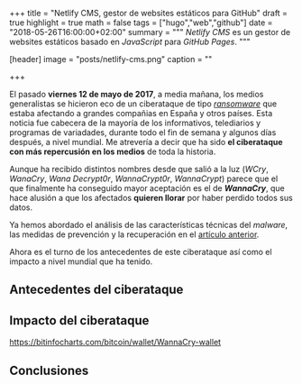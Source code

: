 +++
title = "Netlify CMS, gestor de websites estáticos para GitHub"
draft = true
highlight = true
math = false
tags = ["hugo","web","github"]
date = "2018-05-26T16:00:00+02:00"
summary = """
*Netlify CMS* es un gestor de websites estáticos basado en *JavaScript* para *GitHub Pages*.
"""

[header]
  image = "posts/netlify-cms.png"
  caption = ""

+++

El pasado **viernes 12 de mayo de 2017**, a media mañana, los medios generalistas se hicieron eco de un ciberataque de tipo [*ransomware*](https://es.wikipedia.org/wiki/Ransomware) que estaba afectando a grandes compañias en España y otros países. Esta noticia fue cabecera de la mayoría de los informativos, telediarios y programas de variadades, durante todo el fin de semana y algunos días después, a nivel mundial. Me atrevería a decir que ha sido **el ciberataque con más repercusión en los medios** de toda la historia.

Aunque ha recibido distintos nombres desde que salió a la luz (*WCry*, *WanaCry*, *Wana Decrypt0r*, *WannaCrypt0r*, *WannaCrypt*) parece que el que finalmente ha conseguido mayor aceptación es el de ***WannaCry***, que hace alusión a que los afectados **quieren llorar** por haber perdido todos sus datos.

Ya hemos abordado el análisis de las características técnicas del *malware*, las medidas de prevención y la recuperación en el [artículo anterior](/post/wannacry_analisis/).

Ahora es el turno de los antecedentes de este ciberataque así como el impacto a nivel mundial que ha tenido.

## Antecedentes del ciberataque

## Impacto del ciberataque

https://bitinfocharts.com/bitcoin/wallet/WannaCry-wallet

## Conclusiones
